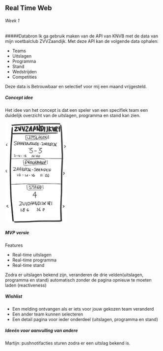 ## Real Time Web

###### Week 1

#####Databron
Ik ga gebruik maken van de API van KNVB met de data van mijn voetbalclub ZVVZaandijk. Met deze API kan de volgende data ophalen:

* Teams
* Uitslagen
* Programma
* Stand
* Wedstrijden
* Competities

Deze data is Betrouwbaar en selectief voor mij een maand vrijgesteld.

##### Concept idee

Het idee van het concept is dat een speler van een specifiek team een duidelijk overzicht van de uitslagen, programma en stand kan zien.

<img src="img/schets.png" width="200px">

##### MVP versie

Features

* Real-time uitslagen
* Real-time programma
* Real-time stand

Zodra er uitslagen bekend zijn, veranderen de drie velden(uitslagen, programma en stand) automatisch zonder de pagina opnieuw te moeten laden (reactiveness)

##### Wishlist

* Een melding ontvangen als er iets voor jouw gekozen team veranderd
* Een ander team kunnen selecteren
* Een detail pagina voor ieder onderdeel (uitslagen, programma en stand)

##### Ideeën voor aanvulling van andere

Martijn: pushnotifacties sturen zodra er een uitslag bekend is.
 